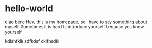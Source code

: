 # hello-world
ciao bene
Hey, this is my homepage, so I have to say something about myself. Sometimes it is hard to introduce yourself because you know yourself 

kdlshfklh
sdfkdsf
dklfhsdkl
